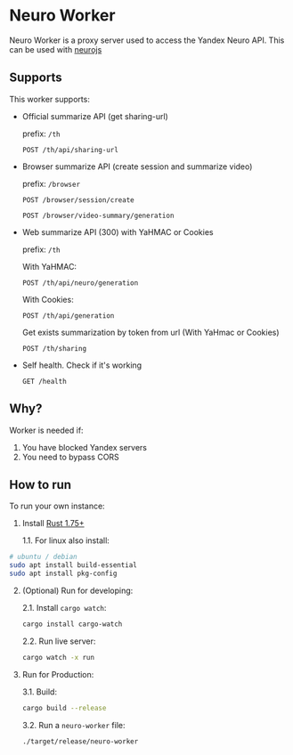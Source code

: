 # Neuro Worker

Neuro Worker is a proxy server used to access the Yandex Neuro API. This can be used with [neurojs](https://github.com/FOSWLY/neurojs)

## Supports

This worker supports:

- Official summarize API (get sharing-url)

  prefix: `/th`

  `POST /th/api/sharing-url`

- Browser summarize API (create session and summarize video)

  prefix: `/browser`

  `POST /browser/session/create`

  `POST /browser/video-summary/generation`

- Web summarize API (300) with YaHMAC or Cookies

  prefix: `/th`

  With YaHMAC:

  `POST /th/api/neuro/generation`

  With Cookies:

  `POST /th/api/generation`

  Get exists summarization by token from url (With YaHmac or Cookies)

  `POST /th/sharing`

- Self health. Check if it's working

  `GET /health`

## Why?

Worker is needed if:

1. You have blocked Yandex servers
2. You need to bypass CORS

## How to run

To run your own instance:

1. Install [Rust 1.75+](https://www.rust-lang.org/learn/get-started)

   1.1. For linux also install:

```bash
# ubuntu / debian
sudo apt install build-essential
sudo apt install pkg-config
```

2. (Optional) Run for developing:

   2.1. Install `cargo watch`:

   ```bash
   cargo install cargo-watch
   ```

   2.2. Run live server:

   ```bash
   cargo watch -x run
   ```

3. Run for Production:

   3.1. Build:

   ```bash
   cargo build --release
   ```

   3.2. Run a `neuro-worker` file:

   ```bash
   ./target/release/neuro-worker
   ```
